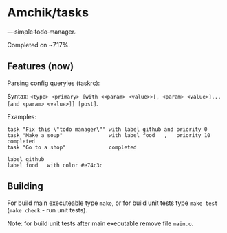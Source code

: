# Amchik/tasks

~~-- simple todo manager.~~

Completed on ~7.17%.

## Features (now)

Parsing config queryies (taskrc):

Syntax: `<type> <primary> [with <<param> <value>>[, <param> <value>]... [and <param> <value>]] [post]`.

Examples:

```
task "Fix this \"todo manager\"" with label github and priority 0  
task "Make a soup"               with label food   ,   priority 10 completed
task "Go to a shop"              completed

label github 
label food   with color #e74c3c
```

## Building

For build main executeable type `make`,
or for build unit tests type `make test` (`make check` - run unit tests).

Note: for build unit tests after main executable remove file `main.o`.

